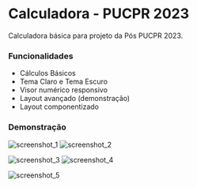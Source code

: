 # Calculadora - PUCPR 2023
Calculadora básica para projeto da Pós PUCPR 2023.

### Funcionalidades
- Cálculos Básicos
- Tema Claro e Tema Escuro
- Visor numérico responsivo 
- Layout avançado (demonstração)
- Layout componentizado

### Demonstração
![screenshot_1](sample/screenshot_1.png?raw=true "Tema Escuro") ![screenshot_2](sample/screenshot_2.png?raw=true "Tema Claro")

![screenshot_3](sample/screenshot_3.png?raw=true "Layout Avançado") ![screenshot_4](sample/screenshot_4.png?raw=true "Soma Básica")

![screenshot_5](sample/screenshot_5.png?raw=true "Tela Responsiva")